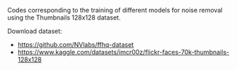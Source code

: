 Codes corresponding to the training of different models for noise removal using the Thumbnails 128x128 dataset.

Download dataset:
- https://github.com/NVlabs/ffhq-dataset
- https://www.kaggle.com/datasets/imcr00z/flickr-faces-70k-thumbnails-128x128

